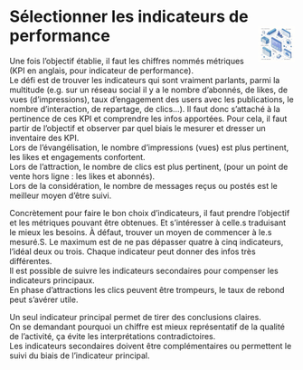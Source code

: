 # Sélectionner les indicateurs de performance<a href="../../"><img src="../../../assets/atomicDs.png" alt="Data science" align="right" height="64px"></a>
Une fois l’objectif établie, il faut les chiffres nommés métriques (KPI en anglais, pour indicateur de performance).  
Le défi est de trouver les indicateurs qui sont vraiment parlants, parmi la multitude (e.g. sur un réseau social il y a le nombre d’abonnés, de likes, de vues (d’impressions), taux d’engagement des users avec les publications, le nombre d’interaction, de repartage, de clics…). Il faut donc s’attaché à la pertinence de ces KPI et comprendre les infos apportées. Pour cela, il faut partir de l’objectif et observer par quel biais le mesurer et dresser un inventaire des KPI.  
Lors de l’évangélisation, le nombre d’impressions (vues) est plus pertinent, les likes et engagements confortent.  
Lors de l’attraction, le nombre de clics est plus pertinent, (pour un point de vente hors ligne : les likes et abonnés).  
Lors de la considération, le nombre de messages reçus ou postés est le meilleur moyen d’être suivi.  

Concrètement pour faire le bon choix d’indicateurs, il faut prendre l’objectif et les métriques pouvant être obtenues. Et s’intéresser à celle.s traduisant le mieux les besoins. À défaut, trouver un moyen de commencer à le.s mesuré.S. Le maximum est de ne pas dépasser quatre à cinq indicateurs, l’idéal deux ou trois. Chaque indicateur peut donner des infos très différentes.  
Il est possible de suivre les indicateurs secondaires pour compenser les indicateurs principaux.  
En phase d’attractions les clics peuvent être trompeurs, le taux de rebond peut s’avérer utile.  

Un seul indicateur principal permet de tirer des conclusions claires.  
On se demandant pourquoi un chiffre est mieux représentatif de la qualité de l’activité, ça évite les interprétations contradictoires.  
Les indicateurs secondaires doivent être complémentaires ou permettent le suivi du biais de l’indicateur principal.